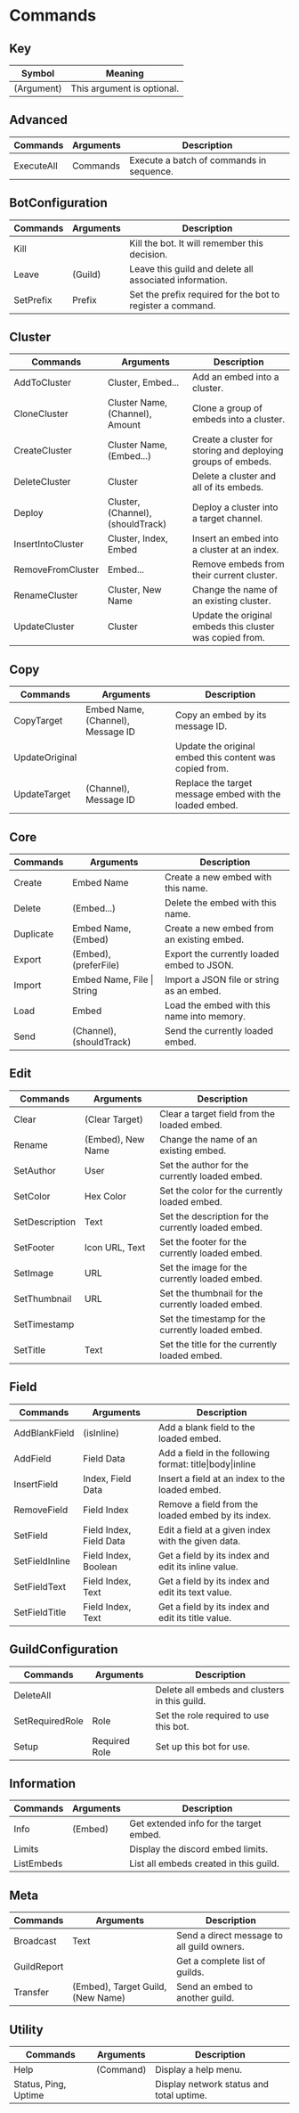 # Commands

## Key
| Symbol     | Meaning                    |
| ---------- | -------------------------- |
| (Argument) | This argument is optional. |

## Advanced
| Commands   | Arguments | Description                              |
| ---------- | --------- | ---------------------------------------- |
| ExecuteAll | Commands  | Execute a batch of commands in sequence. |

## BotConfiguration
| Commands  | Arguments | Description                                                |
| --------- | --------- | ---------------------------------------------------------- |
| Kill      | <none>    | Kill the bot. It will remember this decision.              |
| Leave     | (Guild)   | Leave this guild and delete all associated information.    |
| SetPrefix | Prefix    | Set the prefix required for the bot to register a command. |

## Cluster
| Commands          | Arguments                         | Description                                                  |
| ----------------- | --------------------------------- | ------------------------------------------------------------ |
| AddToCluster      | Cluster, Embed...                 | Add an embed into a cluster.                                 |
| CloneCluster      | Cluster Name, (Channel), Amount   | Clone a group of embeds into a cluster.                      |
| CreateCluster     | Cluster Name, (Embed...)          | Create a cluster for storing and deploying groups of embeds. |
| DeleteCluster     | Cluster                           | Delete a cluster and all of its embeds.                      |
| Deploy            | Cluster, (Channel), (shouldTrack) | Deploy a cluster into a target channel.                      |
| InsertIntoCluster | Cluster, Index, Embed             | Insert an embed into a cluster at an index.                  |
| RemoveFromCluster | Embed...                          | Remove embeds from their current cluster.                    |
| RenameCluster     | Cluster, New Name                 | Change the name of an existing cluster.                      |
| UpdateCluster     | Cluster                           | Update the original embeds this cluster was copied from.     |

## Copy
| Commands       | Arguments                         | Description                                             |
| -------------- | --------------------------------- | ------------------------------------------------------- |
| CopyTarget     | Embed Name, (Channel), Message ID | Copy an embed by its message ID.                        |
| UpdateOriginal | <none>                            | Update the original embed this content was copied from. |
| UpdateTarget   | (Channel), Message ID             | Replace the target message embed with the loaded embed. |

## Core
| Commands  | Arguments                  | Description                                |
| --------- | -------------------------- | ------------------------------------------ |
| Create    | Embed Name                 | Create a new embed with this name.         |
| Delete    | (Embed...)                 | Delete the embed with this name.           |
| Duplicate | Embed Name, (Embed)        | Create a new embed from an existing embed. |
| Export    | (Embed), (preferFile)      | Export the currently loaded embed to JSON. |
| Import    | Embed Name, File \| String | Import a JSON file or string as an embed.  |
| Load      | Embed                      | Load the embed with this name into memory. |
| Send      | (Channel), (shouldTrack)   | Send the currently loaded embed.           |

## Edit
| Commands       | Arguments         | Description                                         |
| -------------- | ----------------- | --------------------------------------------------- |
| Clear          | (Clear Target)    | Clear a target field from the loaded embed.         |
| Rename         | (Embed), New Name | Change the name of an existing embed.               |
| SetAuthor      | User              | Set the author for the currently loaded embed.      |
| SetColor       | Hex Color         | Set the color for the currently loaded embed.       |
| SetDescription | Text              | Set the description for the currently loaded embed. |
| SetFooter      | Icon URL, Text    | Set the footer for the currently loaded embed.      |
| SetImage       | URL               | Set the image for the currently loaded embed.       |
| SetThumbnail   | URL               | Set the thumbnail for the currently loaded embed.   |
| SetTimestamp   | <none>            | Set the timestamp for the currently loaded embed.   |
| SetTitle       | Text              | Set the title for the currently loaded embed.       |

## Field
| Commands       | Arguments               | Description                                              |
| -------------- | ----------------------- | -------------------------------------------------------- |
| AddBlankField  | (isInline)              | Add a blank field to the loaded embed.                   |
| AddField       | Field Data              | Add a field in the following format: title\|body\|inline |
| InsertField    | Index, Field Data       | Insert a field at an index to the loaded embed.          |
| RemoveField    | Field Index             | Remove a field from the loaded embed by its index.       |
| SetField       | Field Index, Field Data | Edit a field at a given index with the given data.       |
| SetFieldInline | Field Index, Boolean    | Get a field by its index and edit its inline value.      |
| SetFieldText   | Field Index, Text       | Get a field by its index and edit its text value.        |
| SetFieldTitle  | Field Index, Text       | Get a field by its index and edit its title value.       |

## GuildConfiguration
| Commands        | Arguments     | Description                                   |
| --------------- | ------------- | --------------------------------------------- |
| DeleteAll       | <none>        | Delete all embeds and clusters in this guild. |
| SetRequiredRole | Role          | Set the role required to use this bot.        |
| Setup           | Required Role | Set up this bot for use.                      |

## Information
| Commands   | Arguments | Description                             |
| ---------- | --------- | --------------------------------------- |
| Info       | (Embed)   | Get extended info for the target embed. |
| Limits     | <none>    | Display the discord embed limits.       |
| ListEmbeds | <none>    | List all embeds created in this guild.  |

## Meta
| Commands    | Arguments                         | Description                                |
| ----------- | --------------------------------- | ------------------------------------------ |
| Broadcast   | Text                              | Send a direct message to all guild owners. |
| GuildReport | <none>                            | Get a complete list of guilds.             |
| Transfer    | (Embed), Target Guild, (New Name) | Send an embed to another guild.            |

## Utility
| Commands             | Arguments | Description                              |
| -------------------- | --------- | ---------------------------------------- |
| Help                 | (Command) | Display a help menu.                     |
| Status, Ping, Uptime | <none>    | Display network status and total uptime. |

